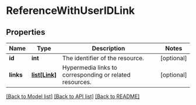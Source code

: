 # ReferenceWithUserIDLink

## Properties
Name | Type | Description | Notes
------------ | ------------- | ------------- | -------------
**id** | **int** | The identifier of the resource. | [optional] 
**links** | [**list[Link]**](Link.md) | Hypermedia links to corresponding or related resources. | [optional] 

[[Back to Model list]](../README.md#documentation-for-models) [[Back to API list]](../README.md#documentation-for-api-endpoints) [[Back to README]](../README.md)

